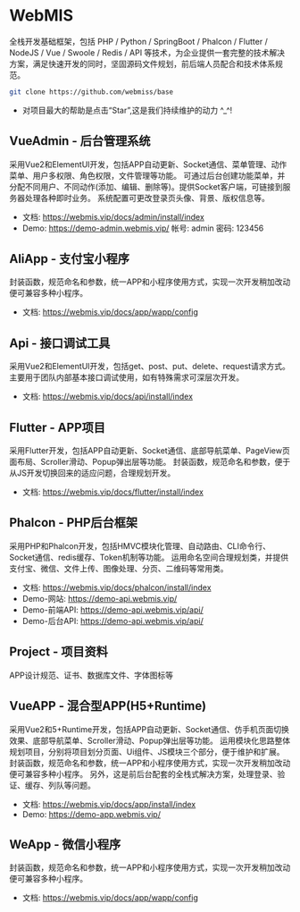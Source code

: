 # WebMIS
全栈开发基础框架，包括 PHP / Python / SpringBoot / Phalcon / Flutter / NodeJS / Vue / Swoole / Redis / API 等技术，为企业提供一套完整的技术解决方案，满足快速开发的同时，坚固源码文件规划，前后端人员配合和技术体系规范。

```bash
git clone https://github.com/webmiss/base
```
- 对项目最大的帮助是点击“Star”,这是我们持续维护的动力 ^_^!

## VueAdmin - 后台管理系统
采用Vue2和ElementUI开发，包括APP自动更新、Socket通信、菜单管理、动作菜单、用户多权限、角色权限，文件管理等功能。 可通过后台创建功能菜单，并分配不同用户、不同动作(添加、编辑、删除等)。提供Socket客户端，可链接到服务器处理各种即时业务。 系统配置可更改登录页头像、背景、版权信息等。
- 文档: https://webmis.vip/docs/admin/install/index
- Demo: https://demo-admin.webmis.vip/ 帐号: admin 密码: 123456

## AliApp - 支付宝小程序
封装函数，规范命名和参数，统一APP和小程序使用方式，实现一次开发稍加改动便可兼容多种小程序。
- 文档: https://webmis.vip/docs/app/wapp/config

## Api - 接口调试工具
采用Vue2和ElementUI开发，包括get、post、put、delete、request请求方式。 主要用于团队内部基本接口调试使用，如有特殊需求可深层次开发。
- 文档: https://webmis.vip/docs/api/install/index

## Flutter - APP项目
采用Flutter开发，包括APP自动更新、Socket通信、底部导航菜单、PageView页面布局、Scroller滑动、Popup弹出层等功能。 封装函数，规范命名和参数，便于从JS开发切换回来的适应问题，合理规划开发。
- 文档: https://webmis.vip/docs/flutter/install/index

## Phalcon - PHP后台框架
采用PHP和Phalcon开发，包括HMVC模块化管理、自动路由、CLI命令行、Socket通信、redis缓存、Token机制等功能。 运用命名空间合理规划类，并提供支付宝、微信、文件上传、图像处理、分页、二维码等常用类。
- 文档: https://webmis.vip/docs/phalcon/install/index
- Demo-网站: https://demo-api.webmis.vip/
- Demo-前端API: https://demo-api.webmis.vip/api/
- Demo-后台API: https://demo-api.webmis.vip/api/

## Project - 项目资料
APP设计规范、证书、数据库文件、字体图标等

## VueAPP - 混合型APP(H5+Runtime)
采用Vue2和5+Runtime开发，包括APP自动更新、Socket通信、仿手机页面切换效果、底部导航菜单、Scroller滑动、Popup弹出层等功能。 运用模块化思路整体规划项目，分别将项目划分页面、Ui组件、JS模块三个部分，便于维护和扩展。 封装函数，规范命名和参数，统一APP和小程序使用方式，实现一次开发稍加改动便可兼容多种小程序。 另外，这是前后台配套的全栈式解决方案，处理登录、验证、缓存、列队等问题。
- 文档: https://webmis.vip/docs/app/install/index
- Demo: https://demo-app.webmis.vip/

## WeApp - 微信小程序
封装函数，规范命名和参数，统一APP和小程序使用方式，实现一次开发稍加改动便可兼容多种小程序。
- 文档: https://webmis.vip/docs/app/wapp/config

